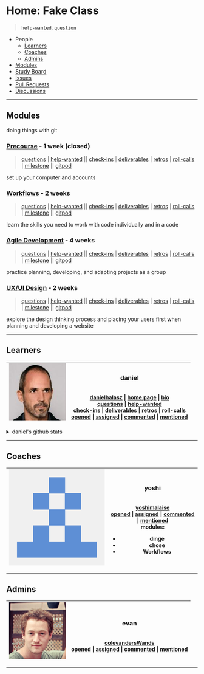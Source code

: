 <!-- BEGIN TOP -->

# Home: Fake Class

> [`help-wanted`](https://github.com/fake-class/home/issues?q=is%3Aopen+label%3Ahelp-wanted),
> [`question`](https://github.com/fake-class/home/issues?q=is%3Aopen+label%3Aquestion)

- People
  - [Learners](#learners)
  - [Coaches](#coaches)
  - [Admins](#admins)
- [Modules](#modules)
- [Study Board](https://github.com/fake-class/home/projects/1)
- [Issues](https://github.com/fake-class/home/issues)
- [Pull Requests](https://github.com/fake-class/home/pulls)
- [Discussions](https://github.com/fake-class/home/discussions)

---

<!-- END TOP -->

<!-- BEGIN MODULES -->

## Modules

doing things with git

### [Precourse](https://github.com/hackyourfuturebelgium/precourse) - 1 week (closed)

> [questions](https://github.com/fake-class/home/issues/?q=milestone%3Aprecourse+label%3Aquestion)
> |
> [help-wanted](https://github.com/fake-class/home/issues/?q=milestone%3Aprecourse+label%3Ahelp-wanted)
> ||
> [check-ins](https://github.com/fake-class/home/issues/?q=milestone%3Aprecourse+label%3Acheck-in)
> |
> [deliverables](https://github.com/fake-class/home/projects/1?card_filter_query=milestone%3Aprecourse+label%3Adeliverable)
> |
> [retros](https://github.com/fake-class/home/issues/?q=milestone%3Aprecourse+label%3Aretro+label%3Acheck-in)
> |
> [roll-calls](https://github.com/fake-class/home/issues/?q=milestone%3Aprecourse+label%3Aroll-call)
> | [milestone](https://github.com/fake-class/home/milestone/8) ||
> [gitpod](https://gitpod.io/#https://github.com/hackyourfuturebelgium/precourse)

set up your computer and accounts

### [Workflows](https://github.com/hackyourfuturebelgium/workflows) - 2 weeks

> [questions](https://github.com/fake-class/home/issues/?q=milestone%3Aworkflows+label%3Aquestion)
> |
> [help-wanted](https://github.com/fake-class/home/issues/?q=milestone%3Aworkflows+label%3Ahelp-wanted)
> ||
> [check-ins](https://github.com/fake-class/home/issues/?q=milestone%3Aworkflows+label%3Acheck-in)
> |
> [deliverables](https://github.com/fake-class/home/projects/1?card_filter_query=milestone%3Aworkflows+label%3Adeliverable)
> |
> [retros](https://github.com/fake-class/home/issues/?q=milestone%3Aworkflows+label%3Aretro+label%3Acheck-in)
> |
> [roll-calls](https://github.com/fake-class/home/issues/?q=milestone%3Aworkflows+label%3Aroll-call)
> | [milestone](https://github.com/fake-class/home/milestone/7) ||
> [gitpod](https://gitpod.io/#https://github.com/hackyourfuturebelgium/workflows)

learn the skills you need to work with code individually and in a code

### [Agile Development](https://github.com/hackyourfuturebelgium/agile-development) - 4 weeks

> [questions](https://github.com/fake-class/home/issues/?q=milestone%3Aagile-development+label%3Aquestion)
> |
> [help-wanted](https://github.com/fake-class/home/issues/?q=milestone%3Aagile-development+label%3Ahelp-wanted)
> ||
> [check-ins](https://github.com/fake-class/home/issues/?q=milestone%3Aagile-development+label%3Acheck-in)
> |
> [deliverables](https://github.com/fake-class/home/projects/1?card_filter_query=milestone%3Aagile-development+label%3Adeliverable)
> |
> [retros](https://github.com/fake-class/home/issues/?q=milestone%3Aagile-development+label%3Aretro+label%3Acheck-in)
> |
> [roll-calls](https://github.com/fake-class/home/issues/?q=milestone%3Aagile-development+label%3Aroll-call)
> | [milestone](https://github.com/fake-class/home/milestone/9) ||
> [gitpod](https://gitpod.io/#https://github.com/hackyourfuturebelgium/agile-development)

practice planning, developing, and adapting projects as a group

### [UX/UI Design](https://github.com/hackyourfuturebelgium/ux-ui-design) - 2 weeks

> [questions](https://github.com/fake-class/home/issues/?q=milestone%3Aux/ui-design+label%3Aquestion)
> |
> [help-wanted](https://github.com/fake-class/home/issues/?q=milestone%3Aux/ui-design+label%3Ahelp-wanted)
> ||
> [check-ins](https://github.com/fake-class/home/issues/?q=milestone%3Aux/ui-design+label%3Acheck-in)
> |
> [deliverables](https://github.com/fake-class/home/projects/1?card_filter_query=milestone%3Aux/ui-design+label%3Adeliverable)
> |
> [retros](https://github.com/fake-class/home/issues/?q=milestone%3Aux/ui-design+label%3Aretro+label%3Acheck-in)
> |
> [roll-calls](https://github.com/fake-class/home/issues/?q=milestone%3Aux/ui-design+label%3Aroll-call)
> | [milestone](https://github.com/fake-class/home/milestone/10) ||
> [gitpod](https://gitpod.io/#https://github.com/hackyourfuturebelgium/ux-ui-design)

explore the design thinking process and placing your users first when planning
and developing a website

---

<!-- END MODULES -->

<!-- BEGIN LEARNERS -->

## Learners

| ![danielhalasz avatar](./.school/assets/avatars/danielhalasz.jpeg) | <h3 id="danielhalasz">daniel</h3><br>[danielhalasz](https://github.com/danielhalasz) \| [home page](https://danielhalasz.github.io) \| [bio](./student-bios/danielhalasz.md)<br>[questions](https://github.com/fake-class/home/issues/?q=author%3Adanielhalasz+label%3Aquestion) \| [help-wanted](https://github.com/fake-class/home/issues/?q=author%3Adanielhalasz+label%3Ahelp-wanted)<br>[check-ins](https://github.com/fake-class/home/issues/?q=author%3Adanielhalasz+label%3Acheck-in) \| [deliverables](https://github.com/fake-class/home/projects/1?card_filter_query=author%3Adaniel+label%3Adeliverable) \| [retros](https://github.com/fake-class/home/issues/?q=author%3Adanielhalasz+label%3Aretro) \| [roll-calls](https://github.com/fake-class/home/issues/?q=author%3Adanielhalasz+label%3Aroll-call)<br>[opened](https://github.com/fake-class/home/issues?q=author%3Adanielhalasz) \| [assigned](https://github.com/fake-class/home/issues?q=assignee%3Adanielhalasz) \| [commented](https://github.com/fake-class/home/issues?q=commenter%3Adanielhalasz) \| [mentioned](https://github.com/fake-class/home/issues?q=mentions%3Adanielhalasz) |
| ------------------------------------------------------------------ | ------------------------------------------------------------------------------------------------------------------------------------------------------------------------------------------------------------------------------------------------------------------------------------------------------------------------------------------------------------------------------------------------------------------------------------------------------------------------------------------------------------------------------------------------------------------------------------------------------------------------------------------------------------------------------------------------------------------------------------------------------------------------------------------------------------------------------------------------------------------------------------------------------------------------------------------------------------------------------------------------------------------------------------------------------------------------------------------------------------------------------------------------------------------- |

<details>
<summary>daniel's github stats</summary>
<br>

![danielhalasz github activity](https://ghchart.rshah.org/danielhalasz)

![danielhalasz github stats](https://github-readme-stats.vercel.app/api?username=danielhalasz&show_icons=true&theme=default&hide_title=true&hide_rank=true)

</details>

---

<!-- END LEARNERS -->

<!-- BEGIN COACHES -->

## Coaches

| ![yoshimalaise avatar](./.school/assets/avatars/yoshimalaise.jpeg) | <h3 id="yoshimalaise">yoshi</h3><br>[yoshimalaise](https://github.com/yoshimalaise)<br>[opened](https://github.com/fake-class/home/issues?q=author%3Ayoshimalaise) \| [assigned](https://github.com/fake-class/home/issues?q=assignee%3Ayoshimalaise) \| [commented](https://github.com/fake-class/home/issues?q=commenter%3Ayoshimalaise) \| [mentioned](https://github.com/fake-class/home/issues?q=mentions%3Ayoshimalaise)<br>modules:<ul><li>dinge</li><li>chose</li><li>Workflows</li></ul> |
| ------------------------------------------------------------------ | ------------------------------------------------------------------------------------------------------------------------------------------------------------------------------------------------------------------------------------------------------------------------------------------------------------------------------------------------------------------------------------------------------------------------------------------------------------------------------------------------- |

---

<!-- END COACHES -->

<!-- BEGIN ADMINS -->

## Admins

| ![colevandersWands avatar](./.school/assets/avatars/colevandersWands.jpeg) | <h3 id="colevandersWands">evan</h3><br>[colevandersWands](https://github.com/colevandersWands)<br>[opened](https://github.com/fake-class/home/issues?q=author%3AcolevandersWands) \| [assigned](https://github.com/fake-class/home/issues?q=assignee%3AcolevandersWands) \| [commented](https://github.com/fake-class/home/issues?q=commenter%3AcolevandersWands) \| [mentioned](https://github.com/fake-class/home/issues?q=mentions%3AcolevandersWands) |
| -------------------------------------------------------------------------- | --------------------------------------------------------------------------------------------------------------------------------------------------------------------------------------------------------------------------------------------------------------------------------------------------------------------------------------------------------------------------------------------------------------------------------------------------------- |

---

<!-- END ADMINS -->
